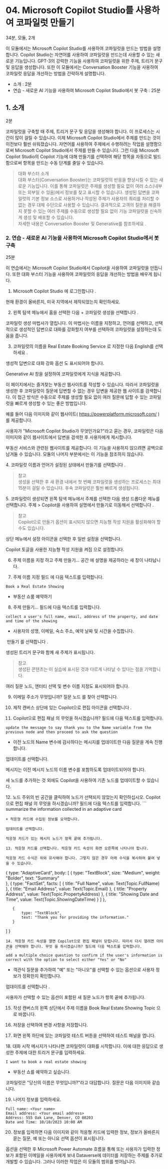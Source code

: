 # 04. Microsoft Copilot Studio를 사용하여 코파일럿 만들기
34분, 모듈, 2개

이 모듈에서는 Microsoft Copilot Studio를 사용하여 코파일럿을 만드는 방법을 설명합니다. Copilot Studio는 자연어를 사용하여 코파일럿을 만드는데 사용할 수 있는 새로운 기능입니다. GPT-3의 강력한 기능을 사용하여 코파일럿을 위한 주제, 트리거 문구 및 응답을 생성합니다. 또한 이 모듈에서는 Conversation Booster 기능을 사용하여 코파일럿 응답을 개선하는 방법을 간략하게 설명합니다.

- 소개 : 2분
- 연습 - 새로운 AI 기능을 사용하여 Microsoft Copilot Studio에서 봇 구축 : 25분

## 1. 소개
2분

코파일럿을 구축할 때 주제, 트리거 문구 및 응답을 생성해야 합니다. 이 프로세스는 시간이 많이 걸릴 수 있습니다. 이제 Microsoft Copilot Studio에서 주제를 만드는 것이 이전보다 훨씬 쉬워졌습니다. 자연어를 사용하여 주제에서 수행하려는 작업을 설명함으로써 Microsoft Copilot Studio에서 주제를 만들 수 있습니다. 그런 다음 Microsoft Copilot Studio의 Copilot 기능에 대해 만들기를 선택하여 해당 항목을 자동으로 빌드함으로써 항목을 만드는 수동 단계를 줄일 수 있습니다.

> 대화 부스터 소개    
> 대화 부스터(Conversation Booster)는 코파일럿의 반응을 향상시킬 수 있는 새로운 기능입니다. 이를 통해 코파일럿은 주제를 생성할 필요 없이 여러 소스(내부 또는 외부일 수 있음)에서 정보를 찾고 표시할 수 있습니다. 생성된 답변을 코파일럿의 기본 정보 소스로 사용하거나 작성된 주제가 사용자의 쿼리를 처리할 수 없는 경우 대체 수단으로 사용할 수 있습니다. 결과적으로 고객의 질문을 해결하지 못할 수 있는 여러 주제를 수동으로 생성할 필요 없이 기능 코파일럿을 신속하게 생성 및 배포할 수 있습니다.    
> 자세한 내용은 Conversation Booster 및 Generative를 참조하세요 .

### 2. 연습 - 새로운 AI 기능을 사용하여 Microsoft Copilot Studio에서 봇 구축
25분

이 연습에서는 Microsoft Copilot Studio에서 Copilot을 사용하여 코파일럿을 만듭니다. 또한 대화 부스터 기능을 사용하여 코파일럿의 응답을 개선하는 방법을 배우게 됩니다.

1. Microsoft Copilot Studio 에 로그인합니다 .

현재 환경이 올바른지, 미국 지역에서 제작되었는지 확인하세요.

2. 왼쪽 탐색 메뉴에서 홈을 선택한 다음 + 코파일럿 생성을 선택합니다 .

코파일럿 생성 마법사가 열립니다. 이 마법사는 이름을 지정하고, 언어를 선택하고, 선택적으로 생성적인 답변으로 대화를 강화할지 여부를 선택하여 코파일럿을 설정하는데 도움을 줍니다.

3. 코파일럿의 이름을 Real Estate Booking Service 로 지정한 다음 English를 선택하세요 .

생성적 답변으로 대화 강화 옵션 도 표시되어야 합니다.

Generative AI 창을 설정하여 코파일럿에게 지식을 제공합니다.

이 페이지에서는 즐겨찾는 부동산 웹사이트를 작성할 수 있습니다. 따라서 코파일럿을 생성한 후 코파일럿이 질문에 답변할 수 없는 경우 답변을 제공한 웹 사이트를 검색합니다. 이 접근 방식은 수동으로 주제를 생성할 필요 없이 여러 질문에 답할 수 있는 코파일럿을 빠르게 생성할 수 있는 좋은 방법입니다.

​예를 들어 다음 이미지와 같이 웹사이트( https://powerplatform.microsoft.com/ )를 제공합니다.

사용자가 "Microsoft Copilot Studio가 무엇인가요?"라고 묻는 경우, 코파일럿은 다음 이미지와 같이 웹사이트에서 답변을 검색한 후 사용자에게 제시합니다.

부동산 서비스와 관련된 웹사이트를 제공합니다. 이 기능을 사용하지 않으려면 공백으로 남겨둘 수 있습니다. 모듈의 나머지 부분에서는 이 기능을 참조하지 않습니다.

​4. 코파일럿 이름과 언어가 설정된 상태에서 만들기를 선택합니다 .

> 참고    
> 생성을 선택한 후 새 환경 내에서 첫 번째 코파일럿을 생성하는 프로세스는 최대 15분이 걸릴 수 있습니다. 후속 코파일럿은 훨씬 빠르게 생성됩니다.

​5. 코파일럿이 생성되면 왼쪽 탐색 메뉴에서 주제를 선택한 다음 생성 드롭다운 메뉴를 선택합니다.  주제 > Copilot을 사용하여 설명에서 만들기로 이동해서 선택합니다 .

> 참고    
> Copilot으로 만들기 옵션이 표시되지 않으면 지능형 작성 지원을 활성화해야 할 수도 있습니다.

상단 메뉴에서 설정​​ 아이콘을 선택한 후 일반 설정을 선택합니다.

Copilot 토글을 사용한 지능형 작성 지원을 켜짐 으로 설정합니다.

6. 주제 이름을 지정 하고 주제 만들기... 공간 에 설명을 제공하라는 새 창이 나타납니다.

7. 주제 이름 지정 필드 에 다음 텍스트를 입력합니다.
```
Book a Real Estate Showing
```
+ 부동산 쇼룸 예약하기


8. 주제 만들기... 필드에 다음 텍스트를 입력합니다.
```
collect a user's full name, email, address of the property, and date and time of the showing
```
+ 사용자의 성명, 이메일, 숙소 주소, 예약 날짜 및 시간을 수집합니다.

​
만들기 를 선택합니다 .

생성된 트리거 문구와 함께 새 주제가 표시됩니다.

> 참고   
> 생성된 콘텐츠는 이 실습에 표시된 것과 다르게 나타날 수 있다는 점을 기억합니다.

​여러 질문 노드, 엔터티 선택 및 변수 이름 지정도 표시되어야 합니다.

9. 이메일 주소가 무엇입니까? 질문 노드 를 찾아 선택합니다.

10. 제작 캔버스 상단에 있는 Copilot으로 편집 아이콘을 선택합니다 .

11. Copilot으로 편집 패널 의 무엇을 하시겠습니까? 필드에 다음 텍스트를 입력합니다.
```
​update the message to say thank you to the Name variable from the previous node and then proceed to ask the question
```
+ ​이전 노드의 Name 변수에 감사하다는 메시지를 업데이트한 다음 질문을 계속 진행합니다.

업데이트를 선택합니다.

메시지는 이전 메시지 노드의 이름 변수를 포함하도록 업데이트되어야 합니다.

새 노드를 추가하는 것 외에도 Copilot을 사용하여 기존 노드를 업데이트할 수 있습니다.

​12. 노드 주위의 빈 공간을 클릭하여 노드가 선택되지 않았는지 확인하십시오. Copilot으로 편집 패널 의 무엇을 하시겠습니까? 필드에 다음 텍스트를 입력합니다.
​```
summarize the information collected in an adaptive card
```
​+ 적응형 카드에 수집된 정보를 요약합니다.

업데이트를 선택합니다.

적응형 카드가 있는 메시지 노드가 항목 끝에 추가됩니다.

13. 적응형 카드를 선택합니다. 적응형 카드 속성이 화면 오른쪽에 나타나야 합니다.

적응형 카드 수식은 위와 유사해야 합니다. 그렇지 않은 경우 아래 수식을 복사하여 붙여 넣을 수 있습니다.
```
{
type: "AdaptiveCard", 
   body: 
   [
       {
           type: "TextBlock",
           size: "Medium",
           weight: "Bolder",
           text: "Summary"    
       },
       {
           type: "FactSet",
           facts: 
           [
               {
                   title: "Full Name",
                   value: Text(Topic.FullName)
               },
               {
                   title: "Email Address",
                   value: Text(Topic.Email)
               },
               {
                   title: "Property Address",
                   value: Text(Topic.PropertyAddress)
               },
               {
                   title: "Showing Date and Time",
                   value: Text(Topic.ShowingDateTime)
               }
           ]
       },

       {
           type: "TextBlock",
           text: "Thank you for providing the information."
       }
   ]
}
```
14. 적응형 카드 속성을 열면 Copilot으로 편집 패널이 닫힙니다. 따라서 다시 열려면 아이콘을 선택해야 합니다. 무엇 을 하시겠습니까? 필드에 다음 텍스트를 입력합니다.
​```
add a multiple choice question to confirm if the user's information is correct with the option to select either "Yes" or "No"
```
+ 객관식 질문을 추가하여 "예" 또는 "아니오"를 선택할 수 있는 옵션으로 사용자 정보가 정확한지 확인합니다.​

업데이트를 선택합니다 .

사용자가 선택할 수 있는 옵션이 포함된 새 질문 노드가 항목 끝에 추가됩니다.

15. 작성 캔버스의 왼쪽 상단에서 주제 이름을 Book Real Estate Showing Topic 으로 바꿉니다.

16. 저장을 선택하여 변경 사항을 저장합니다.
​
17. 화면 왼쪽 하단에 있는 코파일럿 테스트 버튼을 선택하여 테스트 패널을 엽니다.

​18. 대화 시작 메시지가 나타나면 코파일럿이 대화를 시작합니다. 이에 대한 응답으로 생성한 주제에 대한 트리거 문구를 입력하세요.
```
I want to book a real estate showing
```
+ ​부동산 쇼를 예약하고 싶습니다.

코파일럿은 "당신의 이름은 무엇입니까?"라고 대답합니다. 질문은 다음 이미지와 같습니다.

19. 나머지 정보를 입력하세요.
```
Full name: <Your name>   
Email address: <Your email address>    
Address: 555 Oak Lane, Denver, CO 80203   
Date and Time: 10/10/2023 10:00 AM   
```

20. 정보를 입력하면 다음 이미지와 같이 적응형 카드에 입력한 정보, 정보가 올바른지 묻는 질문, 예 또는 아니요 선택 옵션이 표시됩니다.

옵션을 선택한 후 Microsoft Power Automate 흐름을 통해 또는 사용자가 입력한 정보가 포함된 이메일을 사용자에게 보내 Dataverse에 데이터를 저장하는 주제를 추가로 개발할 수 있습니다. 그러나 이러한 작업은 이 모듈의 범위를 벗어납니다.
